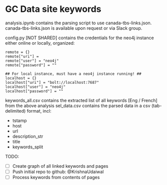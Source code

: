 # GC Data site keywords

analysis.ipynb contains the parsing script to use canada-tbs-links.json.
canada-tbs-links.json is available upon request or via Slack group.

config.py [NOT SHARED] contains the credentials for the neo4j instance either online or locally, organized:

```{python}
remote = {}
remote["uri"] = 
remote["user"] = "neo4j"
remote["password"] = ""

## For local instance, must have a neo4j instance running! ##
localhost = {}
localhost["uri"] = "bolt://localhost:7687"
localhost["user"] = "neo4j"
localhost["password"] = ""
```

keywords_all.csv contains the extracted list of all keywords [Eng / French] from the above analysis
sel_data.csv contains the parsed data in a csv (tab-delimited) format, incl:

* tstamp
* host
* url
* description_str
* title
* keywords_split

TODO:
- [ ] Create graph of all linked keywords and pages
- [ ] Push initial repo to github: @KrishnaUdaiwal
- [ ] Process keywords from contents of pages
